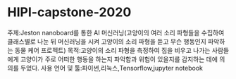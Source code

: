 # HIPI-capstone-2020
주제:Jeston nanoboard를 통한 AI 머신러닝(고양이의 여러 소리 파형들을 수집하여 클래스별로 나눈 뒤 머신러닝을 시켜 고양이의 소리 파형을 듣고 무슨 행동인지 파악하는 동물 케어 프로젝트)
목적:고양이의 소리 파형을 측정하여 집을 비우고 나가는 사람들에게 고양이가 주로 어떠한 행동을 하는지 파악함과 위험이 있을지를 감지하는 데에 의의를 두었다.
사용 언어 및 툴:파이썬,리눅스,Tensorflow,jupyter notebook

